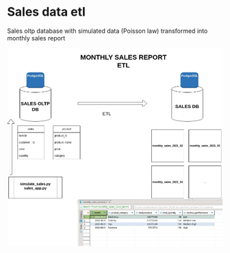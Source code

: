 # Sales data etl


Sales oltp database with simulated data (Poisson law) transformed into monthly sales report


![Alt text](ETL.jpg "ETL structure")

